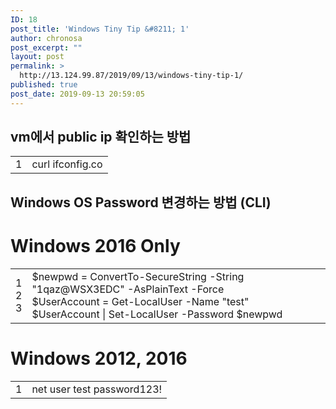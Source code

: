 ```yaml
---
ID: 18
post_title: 'Windows Tiny Tip &#8211; 1'
author: chronosa
post_excerpt: ""
layout: post
permalink: >
  http://13.124.99.87/2019/09/13/windows-tiny-tip-1/
published: true
post_date: 2019-09-13 20:59:05
---
```

<!-- wp:heading -->
<h2 id="vm에서-public-ip-확인하는-방법">vm에서 public ip 확인하는 방법</h2>
<!-- /wp:heading -->

<!-- wp:table -->
<table class="wp-block-table"><tbody><tr><td>1<br></td><td>curl ifconfig.co<br></td></tr></tbody></table>
<!-- /wp:table -->

<!-- wp:heading -->
<h2 id="Windows-OS-Password-변경하는-방법-CLI">Windows OS Password 변경하는 방법 (CLI)</h2>
<!-- /wp:heading -->

<!-- wp:heading {"level":1} -->
<h1 id="Windows-2016-Only">Windows 2016 Only</h1>
<!-- /wp:heading -->

<!-- wp:table -->
<table class="wp-block-table"><tbody><tr><td>1<br>2<br>3<br></td><td>$newpwd = ConvertTo-SecureString -String "1qaz@WSX3EDC" -AsPlainText -Force<br>$UserAccount = Get-LocalUser -Name "test"<br>$UserAccount | Set-LocalUser -Password $newpwd<br></td></tr></tbody></table>
<!-- /wp:table -->

<!-- wp:heading {"level":1} -->
<h1 id="Windows-2012-2016">Windows 2012, 2016</h1>
<!-- /wp:heading -->

<!-- wp:table -->
<table class="wp-block-table"><tbody><tr><td>1<br></td><td>net user test password123!<br></td></tr></tbody></table>
<!-- /wp:table -->
